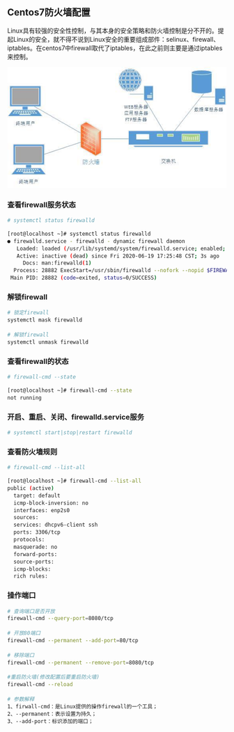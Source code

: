 ## Centos7防火墙配置

Linux具有较强的安全性控制，与其本身的安全策略和防火墙控制是分不开的。提起Linux的安全，就不得不说到Linux安全的重要组成部件：selinux、firewall、iptables。在centos7中firewall取代了iptables，在此之前则主要是通过iptables来控制。



![firewall](../_media/images/Linux/firewall.jpeg)





### 查看firewall服务状态

```bash
# systemctl status firewalld
```

```bash
[root@localhost ~]# systemctl status firewalld
● firewalld.service - firewalld - dynamic firewall daemon
   Loaded: loaded (/usr/lib/systemd/system/firewalld.service; enabled; vendor preset: enabled)
   Active: inactive (dead) since Fri 2020-06-19 17:25:48 CST; 3s ago
     Docs: man:firewalld(1)
  Process: 28882 ExecStart=/usr/sbin/firewalld --nofork --nopid $FIREWALLD_ARGS (code=exited, status=0/SUCCESS)
 Main PID: 28882 (code=exited, status=0/SUCCESS)
```

### 解锁firewall

```bash
# 锁定firewall
systemctl mask firewalld

# 解锁firewall
systemctl unmask firewalld
```



### 查看firewall的状态

```bash
# firewall-cmd --state
```

```bash
[root@localhost ~]# firewall-cmd --state
not running
```

### 开启、重启、关闭、firewalld.service服务

```bash
# systemctl start|stop|restart firewalld
```

### 查看防火墙规则

```bash
# firewall-cmd --list-all 
```

```bash
[root@localhost ~]# firewall-cmd --list-all 
public (active)
  target: default
  icmp-block-inversion: no
  interfaces: enp2s0
  sources: 
  services: dhcpv6-client ssh
  ports: 3306/tcp
  protocols: 
  masquerade: no
  forward-ports: 
  source-ports: 
  icmp-blocks: 
  rich rules: 
```

### 操作端口

```bash
# 查询端口是否开放
firewall-cmd --query-port=8080/tcp

# 开放80端口
firewall-cmd --permanent --add-port=80/tcp

# 移除端口
firewall-cmd --permanent --remove-port=8080/tcp

#重启防火墙(修改配置后要重启防火墙)
firewall-cmd --reload

# 参数解释
1、firwall-cmd：是Linux提供的操作firewall的一个工具；
2、--permanent：表示设置为持久；
3、--add-port：标识添加的端口； 
```

